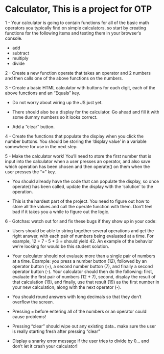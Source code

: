 # Calculator, This is a project for OTP

1 - Your calculator is going to contain functions for all of the basic math operators you typically find on simple calculators, so start by creating functions for the following items and testing them in your browser’s console.

- add
- subtract
- multiply
- divide

2 - Create a new function operate that takes an operator and 2 numbers and then calls one of the above functions on the numbers.

3 - Create a basic HTML calculator with buttons for each digit, each of the above functions and an “Equals” key.

- Do not worry about wiring up the JS just yet.

- There should also be a display for the calculator. Go ahead and fill it with some dummy numbers so it looks correct.

- Add a “clear” button.

4 - Create the functions that populate the display when you click the number buttons. You should be storing the ‘display value’ in a variable somewhere for use in the next step.

5 - Make the calculator work! You’ll need to store the first number that is input into the calculator when a user presses an operator, and also save which operation has been chosen and then operate() on them when the user presses the “=” key.

- You should already have the code that can populate the display, so once operate() has been called, update the display with the ‘solution’ to the operation.

- This is the hardest part of the project. You need to figure out how to store all the values and call the operate function with them. Don’t feel bad if it takes you a while to figure out the logic.

6 - Gotchas: watch out for and fix these bugs if they show up in your code:

- Users should be able to string together several operations and get the right answer, with each pair of numbers being evaluated at a time. For example, 12 + 7 - 5 * 3 = should yield 42. An example of the behavior we’re looking for would be this student solution.

- Your calculator should not evaluate more than a single pair of numbers at a time. Example: you press a number button (12), followed by an operator button (+), a second number button (7), and finally a second operator button (-). Your calculator should then do the following: first, evaluate the first pair of numbers (12 + 7), second, display the result of that calculation (19), and finally, use that result (19) as the first number in your new calculation, along with the next operator (-).

- You should round answers with long decimals so that they don’t overflow the screen.

- Pressing = before entering all of the numbers or an operator could cause problems!

- Pressing “clear” should wipe out any existing data.. make sure the user is really starting fresh after pressing “clear”

- Display a snarky error message if the user tries to divide by 0… and don’t let it crash your calculator!
